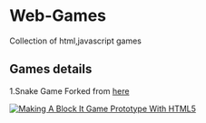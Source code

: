# Web-Games
Collection of html,javascript games

## Games details
1.Snake Game Forked from [here]()

[![Making A Block It Game Prototype With HTML5](dd.png?raw=true)](http://rembound.com/articles/making-a-block-it-game-prototype-with-html5)
